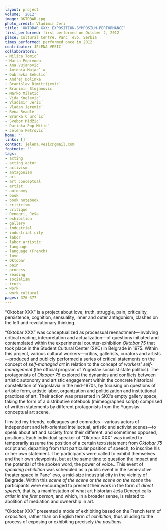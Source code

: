```yaml
---
layout: project
volume: '2012'
image: OKTOBAR.jpg
photo_credit: Vladimir Jeri
title: 'OKTOBAR XXX: EXPOSITION-SYMPOSIUM-PERFORMANCE'
first_performed: first performed on October 2, 2012
place: Cultural Centre, Panc´ evo, Serbia
times_performed: performed once in 2012
contributor: JELENA VESIC´
collaborators:
- Milica Tomic´
- Marta Popivoda
- Ana Vujanovic´
- Antonia Majacˇ a
- Dubravka Sekulic´
- Andrej Dolinka
- Branislav Dimitrijevic´
- Branimir Stojanovic´
- Marko Miletic´
- Vida Kneževic´
- Vladimir Jeric´
- Vladan Jeremic´
- Rena Readle
- Branka C´urcˇic´
- Svebor Midžic´
- Darinka Pop-Mitic´
- Jelena Petrovic´
home: ''
links: []
contact: jelena.vesic@gmail.com
footnote: ''
tags:
- acting
- acting actor
- activism
- antagonism
- art
- art conceptual
- artist
- autonomy
- book
- book notebook
- criticism
- critique
- Denegri, Ješa
- exhibition
- gallery
- industrial
- industrial city
- labor
- labor artistic
- language
- language (French)
- love
- Oktobar
- pain
- process
- reading
- socialism
- truth
- work
- work cultural
pages: 376-377
---
```


“Oktobar XXX” is a project about love, truth, struggle, pain, criticality, persistence, cognition, sensuality, inner and outer antagonism, clashes on the left and revolutionary thinking.

“Oktobar XXX” was conceptualized as processual reenactment—involving critical reading, interpretation and actualization—of questions initiated and contemplated within the experimental counter-exhibition _Oktobar 75_ that took place in the Student Cultural Center (SKC) in Belgrade in 1975. Within this project, various cultural workers—critics, gallerists, curators and artists—produced and publicly performed a series of critical statements on the concept of _self-managed art_ in relation to the concept of _workers’ self-management_ (the official program of Yugoslav socialist state politics). The protagonists of _Oktobar 75_ explored the dynamics and conflicts between artistic autonomy and artistic engagement within the concrete historical constellation of Yugoslavia in the mid-1970s, by focusing on questions of artistic form, artistic labor, organization and politicization and institutional practices of art. Their action was presented in SKC’s empty gallery space, taking the form of a distributive notebook (mimeographed script) comprised of written statements by different protagonists from the Yugoslav conceptual art scene.

I invited my friends, colleagues and comrades—various actors of independent and left-oriented intellectual, artistic and activist scenes—to speak about art and society from their different, and sometimes opposed, positions. Each individual speaker of “Oktobar XXX” was invited to temporarily assume the position of a certain text/statement from _Oktobar 75_ script and, departing from that particular position of speech, to inscribe his or her own statement. The participants were called to exhibit themselves and their own viewpoints, but at the same time to question the impact and the potential of the spoken word, the power of voice...This event of _speaking exhibition_ was scheduled as a public event in the semi-active theater space in 
Panc´  evo, a mid-size industrial city in the vicinity of Belgrade. Within this _scene of the scene_ or _the scene on the scene_ the participants were encouraged to present their work in the form of _direct speech_, that is, a manifestation of what art historian Ješa Denegri calls _artist in the first person_, and which, in a broader sense, is related to abolition of mediation and ownership in art.

“Oktobar XXX” presented a mode of exhibiting based on the French term of _exposition_, rather than on English term of _exhibition_, thus alluding to the process of exposing or exhibiting precisely _the positions_.
